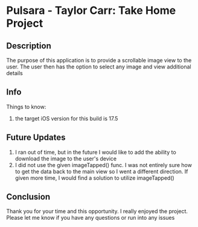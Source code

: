 #  Pulsara - Taylor Carr: Take Home Project

## Description
The purpose of this application is to provide a scrollable image view to the user. The user then has the option to select any image and view additional details

## Info
Things to know: 
1. the target iOS version for this build is 17.5

## Future Updates
1. I ran out of time, but in the future I would like to add the ability to download the image to the user's device
2. I did not use the given imageTapped() func. I was not entirely sure how to get the data back to the main view so I went a different direction. If given more time, I would find a solution to utilize imageTapped()

## Conclusion
Thank you for your time and this opportunity. I really enjoyed the project. Please let me know if you have any questions or run into any issues
